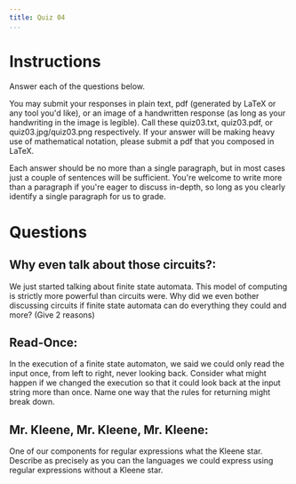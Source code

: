 ```yaml
---
title: Quiz 04
...
```


# Instructions

Answer each of the questions below. 

You may submit your responses in plain text, pdf (generated by LaTeX or any tool you'd like), or an image of a  handwritten response (as long as your handwriting in the image is legible). Call these quiz03.txt, quiz03.pdf, or quiz03.jpg/quiz03.png respectively. If your answer will be making heavy use of mathematical notation, please submit a pdf that you composed in LaTeX.

Each answer should be no more than a single paragraph, but in most cases just a couple of sentences will be sufficient. You're welcome to write more than a paragraph if you're eager to discuss in-depth, so long as you clearly identify a single paragraph for us to grade.


# Questions

## Why even talk about those circuits?:

We just started talking about finite state automata. This model of computing is strictly more powerful than circuits were. Why did we even bother discussing circuits if finite state automata can do everything they could and more? (Give 2 reasons)

## Read-Once:

In the execution of a finite state automaton, we said we could only read the input once, from left to right, never looking back. Consider what might happen if we changed the execution so that it could look back at the input string more than once. Name one way that the rules for returning might break down.

## Mr. Kleene, Mr. Kleene, Mr. Kleene:

One of our components for regular expressions what the Kleene star. Describe as precisely as you can the languages we could express using regular expressions without a Kleene star.

